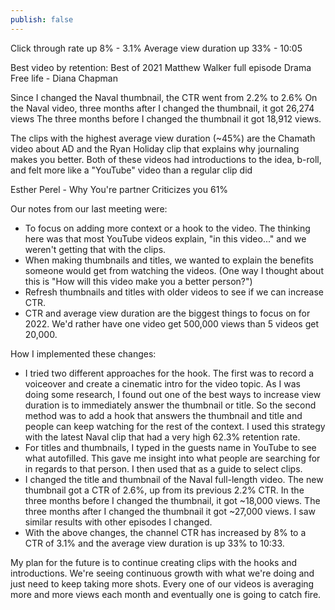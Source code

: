 ```yaml
---
publish: false
---
```


Click through rate up 8% - 3.1%
Average view duration up 33% - 10:05


Best video by retention: Best of 2021
Matthew Walker full episode
Drama Free life - Diana Chapman

Since I changed the Naval thumbnail, the CTR went from 2.2% to 2.6%
On the Naval video, three months after I changed the thumbnail, it got 26,274 views
The three months before I changed the thumbnail it got 18,912 views.

The clips with the highest average view duration (~45%) are the Chamath video about AD and the Ryan Holiday clip that explains why journaling makes you better. Both of these videos had introductions to the idea, b-roll, and felt more like a "YouTube" video than a regular clip did

Esther Perel - Why You're partner Criticizes you 61%

Our notes from our last meeting were:
- To focus on adding more context or a hook to the video. The thinking here was that most YouTube videos explain, "in this video..." and we weren't getting that with the clips.
- When making thumbnails and titles, we wanted to explain the benefits someone would get from watching the videos. (One way I thought about this is "How will this video make you a better person?")
- Refresh thumbnails and titles with older videos to see if we can increase CTR.
- CTR and average view duration are the biggest things to focus on for 2022. We'd rather have one video get 500,000 views than 5 videos get 20,000.

How I implemented these changes:
- I tried two different approaches for the hook. The first was to record a voiceover and create a cinematic intro for the video topic. As I was doing some research, I found out one of the best ways to increase view duration is to immediately answer the thumbnail or title. So the second method was to add a hook that answers the thumbnail and title and people can keep watching for the rest of the context. I used this strategy with the latest Naval clip that had a very high 62.3% retention rate.
- For titles and thumbnails, I typed in the guests name in YouTube to see what autofilled. This gave me insight into what people are searching for in regards to that person. I then used that as a guide to select clips.
- I changed the title and thumbnail of the Naval full-length video. The new thumbnail got a CTR of 2.6%, up from its previous 2.2% CTR. In the three months before I changed the thumbnail, it got ~18,000 views. The three months after I changed the thumbnail it got ~27,000 views. I saw similar results with other episodes I changed.
- With the above changes, the channel CTR has increased by 8% to a CTR of 3.1% and the average view duration is up 33% to 10:33.

My plan for the future is to continue creating clips with the hooks and introductions. We're seeing continuous growth with what we're doing and just need to keep taking more shots. Every one of our videos is averaging more and more views each month and eventually one is going to catch fire. 








